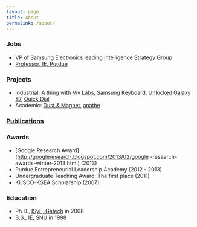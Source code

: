 ```yaml
---
layout: page
title: About
permalink: /about/
---
```


### Jobs

* VP of Samsung Electronics leading Intelligence Strategy Group
* [Professor, IE, Purdue](https://engineering.purdue.edu/IE/news/2015/professor-ji-soo-yi-promoted)

### Projects

* Industrial: A thing with [Viv Labs](http://viv.ai/), Samsung Keyboard, [Unlocked Galaxy S7](http://www.samsung.com/us/mobile/phones/galaxy-s/samsung-galaxy-s7--32gb---unlocked---black-onyx-sm-g930uzkaxaa/), [Quick Dial](https://news.samsung.com/global/quick-dial-the-easy-fast-way-to-make-a-phone-call)
* Academic: [Dust & Magnet](https://github.com/yijisoo/DnM/), [anathe](http://anathe.herokuapp.com/)

### [Publications](https://scholar.google.com/citations?user=LqWIQ8kAAAAJ)

### Awards

* [Google Research Award](http://googleresearch.blogspot.com/2013/02/google -research-awards-winter-2013.html) (2013)
* Purdue Entrepreneurial Leadership Academy (2012 - 2013)
* Undergraduate Teaching Award: The first place (2011)
* KUSCO-KSEA Scholarship (2007)

### Education

* Ph.D., [ISyE, Gatech](https://www.isye.gatech.edu/) in 2008
* B.S., [IE, SNU](http://ie.snu.ac.kr/) in 1998